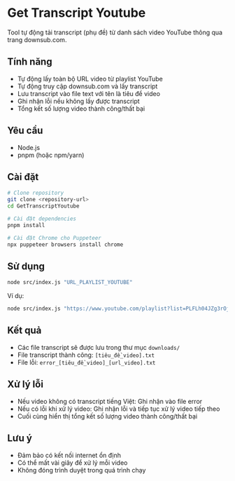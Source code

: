 # Get Transcript Youtube

Tool tự động tải transcript (phụ đề) từ danh sách video YouTube thông qua trang downsub.com.

## Tính năng

- Tự động lấy toàn bộ URL video từ playlist YouTube
- Tự động truy cập downsub.com và lấy transcript
- Lưu transcript vào file text với tên là tiêu đề video
- Ghi nhận lỗi nếu không lấy được transcript
- Tổng kết số lượng video thành công/thất bại

## Yêu cầu

- Node.js
- pnpm (hoặc npm/yarn)

## Cài đặt

```bash
# Clone repository
git clone <repository-url>
cd GetTranscriptYoutube

# Cài đặt dependencies
pnpm install

# Cài đặt Chrome cho Puppeteer
npx puppeteer browsers install chrome
```

## Sử dụng

```bash
node src/index.js "URL_PLAYLIST_YOUTUBE"
```

Ví dụ:
```bash
node src/index.js "https://www.youtube.com/playlist?list=PLFLh04JZg3rOj5rn7dxqw3sGV7sheSkSG"
```

## Kết quả

- Các file transcript sẽ được lưu trong thư mục `downloads/`
- File transcript thành công: `[tiêu_đề_video].txt`
- File lỗi: `error_[tiêu_đề_video]_[url_video].txt`

## Xử lý lỗi

- Nếu video không có transcript tiếng Việt: Ghi nhận vào file error
- Nếu có lỗi khi xử lý video: Ghi nhận lỗi và tiếp tục xử lý video tiếp theo
- Cuối cùng hiển thị tổng kết số lượng video thành công/thất bại

## Lưu ý

- Đảm bảo có kết nối internet ổn định
- Có thể mất vài giây để xử lý mỗi video
- Không đóng trình duyệt trong quá trình chạy
